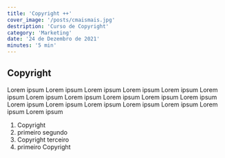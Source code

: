 ```yaml
---
title: 'Copyright ++'
cover_image: '/posts/cmaismais.jpg'
destription: 'Curso de Copyright'
category: 'Marketing'
date: '24 de Dezembro de 2021'
minutes: '5 min'
---
```

## Copyright

Lorem ipsum Lorem ipsum Lorem ipsum Lorem ipsum Lorem ipsum Lorem ipsum Lorem ipsum Lorem ipsum Lorem ipsum Lorem ipsum Lorem ipsum Lorem ipsum Lorem ipsum Lorem ipsum Lorem ipsum Lorem ipsum Lorem ipsum Lorem ipsum 

1. Copyright
1. primeiro segundo
1. Copyright terceiro
1. primeiro Copyright